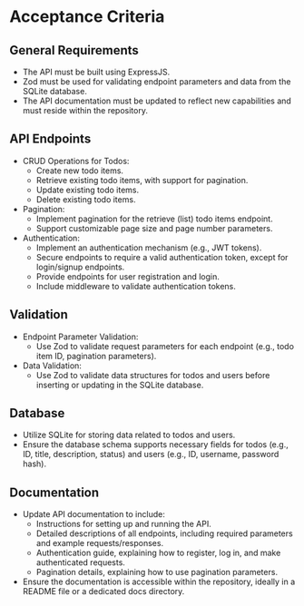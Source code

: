 # Acceptance Criteria

## General Requirements

-   The API must be built using ExpressJS.
-   Zod must be used for validating endpoint parameters and data from the SQLite database.
-   The API documentation must be updated to reflect new capabilities and must reside within the repository.

## API Endpoints

-   CRUD Operations for Todos:
    -   Create new todo items.
    -   Retrieve existing todo items, with support for pagination.
    -   Update existing todo items.
    -   Delete existing todo items.
-   Pagination:
    -   Implement pagination for the retrieve (list) todo items endpoint.
    -   Support customizable page size and page number parameters.
-   Authentication:
    -   Implement an authentication mechanism (e.g., JWT tokens).
    -   Secure endpoints to require a valid authentication token, except for login/signup endpoints.
    -   Provide endpoints for user registration and login.
    -   Include middleware to validate authentication tokens.

## Validation

-   Endpoint Parameter Validation:
    -   Use Zod to validate request parameters for each endpoint (e.g., todo item ID, pagination parameters).
-   Data Validation:
    -   Use Zod to validate data structures for todos and users before inserting or updating in the SQLite database.

## Database

-   Utilize SQLite for storing data related to todos and users.
-   Ensure the database schema supports necessary fields for todos (e.g., ID, title, description, status) and users (e.g., ID, username, password hash).

## Documentation

-   Update API documentation to include:
    -   Instructions for setting up and running the API.
    -   Detailed descriptions of all endpoints, including required parameters and example requests/responses.
    -   Authentication guide, explaining how to register, log in, and make authenticated requests.
    -   Pagination details, explaining how to use pagination parameters.
-   Ensure the documentation is accessible within the repository, ideally in a README file or a dedicated docs directory.
